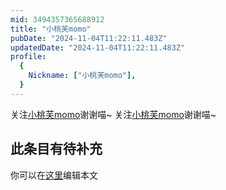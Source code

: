 ```yaml
---
mid: 3494357365688912
title: "小桃芙momo"
pubDate: "2024-11-04T11:22:11.483Z"
updatedDate: "2024-11-04T11:22:11.483Z"
profile:
  {
    Nickname: ["小桃芙momo"],
  }
---
```


关注[小桃芙momo](https://space.bilibili.com/3494357365688912)谢谢喵~ 关注[小桃芙momo](https://space.bilibili.com/3494357365688912)谢谢喵~

## 此条目有待补充
你可以在[这里](https://github.com/Yuhanawa/VTuber.ICU-Content/edit/master/v/小桃芙momo/index.md)编辑本文
